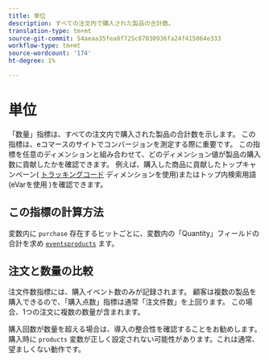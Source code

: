 ```yaml
---
title: 単位
description: すべての注文内で購入された製品の合計数。
translation-type: tm+mt
source-git-commit: 54aeaa35fea8f725c87030936fa24f415064e333
workflow-type: tm+mt
source-wordcount: '174'
ht-degree: 1%

---
```



# 単位

「数量」指標は、すべての注文内で購入された製品の合計数を示します。 この指標は、eコマースのサイトでコンバージョンを測定する際に重要です。 この指標を任意のディメンションと組み合わせて、どのディメンション値が製品の購入数に貢献したかを確認できます。 例えば、購入した商品に貢献したトップキャンペーン( [トラッキングコード](../dimensions/tracking-code.md) ディメンションを使用)またはトップ内検索用語(eVarを使用 [](../dimensions/evar.md))を確認できます。

## この指標の計算方法

変数内に `purchase` 存在するヒットごとに、変数内の「Quantity」フィールドの合計を求め [`events`](/help/implement/vars/page-vars/events/events-overview.md)[`products`](/help/implement/vars/page-vars/products.md) ます。

## 注文と数量の比較

[](orders.md) 注文件数指標には、購入イベント数のみが記録されます。 顧客は複数の製品を購入できるので、「購入点数」指標は通常「注文件数」を上回ります。 この場合、1つの注文に複数の数量が含まれます。

購入回数が数量を超える場合は、導入の整合性を確認することをお勧めします。 購入時に `products` 変数が正しく設定されない可能性があります。これは通常、望ましくない動作です。
